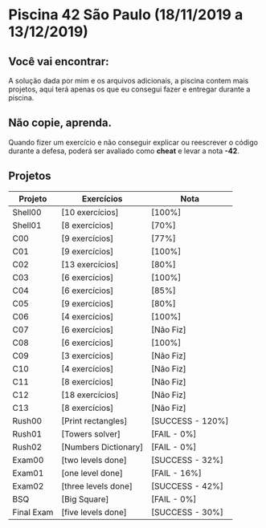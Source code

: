 # Piscina 42 São Paulo (18/11/2019 a 13/12/2019)
## Você vai encontrar:
A solução dada por mim e os arquivos adicionais, a piscina contem mais projetos, aqui terá apenas os que eu consegui fazer e entregar durante a piscina.

## Não copie, aprenda.
Quando fizer um exercício e não conseguir explicar ou reescrever o código durante a defesa, poderá ser avaliado como **cheat** e levar a nota **-42**.

## Projetos
| Projeto		| Exercícios				| Nota				|
|---------------|---------------------------|-------------------|
| Shell00       | [10 exercícios]           | [100%]            |
| Shell01       | [8 exercícios]            | [70%]             |
| C00           | [9 exercícios]            | [77%]             |
| C01           | [9 exercícios]            | [100%]            |
| C02           | [13 exercícios]           | [80%]             |
| C03           | [6 exercícios]            | [100%]            |
| C04           | [6 exercícios]            | [85%]             |
| C05           | [9 exercícios]            | [80%]             |
| C06           | [4 exercícios]            | [100%]            |
| C07           | [6 exercícios]            | [Não Fiz]         |
| C08           | [6 exercícios]            | [100%]            |
| C09           | [3 exercícios]            | [Não Fiz]         |
| C10           | [4 exercícios]            | [Não Fiz]         |
| C11           | [8 exercícios]            | [Não Fiz]         |
| C12           | [18 exercícios]           | [Não Fiz]         |
| C13           | [8 exercícios]            | [Não Fiz]         |
| Rush00        | [Print rectangles]       	| [SUCCESS - 120%]	|
| Rush01        | [Towers solver]          	| [FAIL - 0%]       |
| Rush02        | [Numbers Dictionary]     	| [FAIL - 0%]       |
| Exam00        | [two levels done]         | [SUCCESS - 32%]   |
| Exam01        | [one level done]         	| [FAIL - 16%]      |
| Exam02        | [three levels done]       | [SUCCESS - 42%]   |
| BSQ           | [Big Square]              | [FAIL - 0%]       |
| Final Exam    | [five levels done]        | [SUCCESS - 30%]   |
